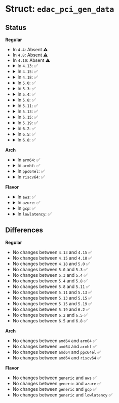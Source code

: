 # Struct: <code>edac_pci_gen_data</code>

## Status
<b>Regular</b>
<ul>
<li>
In <code>4.4</code>: Absent ⚠️
</li>
<li>
In <code>4.8</code>: Absent ⚠️
</li>
<li>
In <code>4.10</code>: Absent ⚠️
</li>
<li>
<details>
<summary>In <code>4.13</code>: ✅</summary>

```c
struct edac_pci_gen_data {
    int edac_idx;
};
```
</details>
</li>
<li>
<details>
<summary>In <code>4.15</code>: ✅</summary>

```c
struct edac_pci_gen_data {
    int edac_idx;
};
```
</details>
</li>
<li>
<details>
<summary>In <code>4.18</code>: ✅</summary>

```c
struct edac_pci_gen_data {
    int edac_idx;
};
```
</details>
</li>
<li>
<details>
<summary>In <code>5.0</code>: ✅</summary>

```c
struct edac_pci_gen_data {
    int edac_idx;
};
```
</details>
</li>
<li>
<details>
<summary>In <code>5.3</code>: ✅</summary>

```c
struct edac_pci_gen_data {
    int edac_idx;
};
```
</details>
</li>
<li>
<details>
<summary>In <code>5.4</code>: ✅</summary>

```c
struct edac_pci_gen_data {
    int edac_idx;
};
```
</details>
</li>
<li>
<details>
<summary>In <code>5.8</code>: ✅</summary>

```c
struct edac_pci_gen_data {
    int edac_idx;
};
```
</details>
</li>
<li>
<details>
<summary>In <code>5.11</code>: ✅</summary>

```c
struct edac_pci_gen_data {
    int edac_idx;
};
```
</details>
</li>
<li>
<details>
<summary>In <code>5.13</code>: ✅</summary>

```c
struct edac_pci_gen_data {
    int edac_idx;
};
```
</details>
</li>
<li>
<details>
<summary>In <code>5.15</code>: ✅</summary>

```c
struct edac_pci_gen_data {
    int edac_idx;
};
```
</details>
</li>
<li>
<details>
<summary>In <code>5.19</code>: ✅</summary>

```c
struct edac_pci_gen_data {
    int edac_idx;
};
```
</details>
</li>
<li>
<details>
<summary>In <code>6.2</code>: ✅</summary>

```c
struct edac_pci_gen_data {
    int edac_idx;
};
```
</details>
</li>
<li>
<details>
<summary>In <code>6.5</code>: ✅</summary>

```c
struct edac_pci_gen_data {
    int edac_idx;
};
```
</details>
</li>
<li>
<details>
<summary>In <code>6.8</code>: ✅</summary>

```c
struct edac_pci_gen_data {
    int edac_idx;
};
```
</details>
</li>
</ul>
<b>Arch</b>
<ul>
<li>
<details>
<summary>In <code>arm64</code>: ✅</summary>

```c
struct edac_pci_gen_data {
    int edac_idx;
};
```
</details>
</li>
<li>
<details>
<summary>In <code>armhf</code>: ✅</summary>

```c
struct edac_pci_gen_data {
    int edac_idx;
};
```
</details>
</li>
<li>
<details>
<summary>In <code>ppc64el</code>: ✅</summary>

```c
struct edac_pci_gen_data {
    int edac_idx;
};
```
</details>
</li>
<li>
<details>
<summary>In <code>riscv64</code>: ✅</summary>

```c
struct edac_pci_gen_data {
    int edac_idx;
};
```
</details>
</li>
</ul>
<b>Flavor</b>
<ul>
<li>
<details>
<summary>In <code>aws</code>: ✅</summary>

```c
struct edac_pci_gen_data {
    int edac_idx;
};
```
</details>
</li>
<li>
<details>
<summary>In <code>azure</code>: ✅</summary>

```c
struct edac_pci_gen_data {
    int edac_idx;
};
```
</details>
</li>
<li>
<details>
<summary>In <code>gcp</code>: ✅</summary>

```c
struct edac_pci_gen_data {
    int edac_idx;
};
```
</details>
</li>
<li>
<details>
<summary>In <code>lowlatency</code>: ✅</summary>

```c
struct edac_pci_gen_data {
    int edac_idx;
};
```
</details>
</li>
</ul>

## Differences
<b>Regular</b>
<ul>
<li>
No changes between <code>4.13</code> and <code>4.15</code> ✅
</li>
<li>
No changes between <code>4.15</code> and <code>4.18</code> ✅
</li>
<li>
No changes between <code>4.18</code> and <code>5.0</code> ✅
</li>
<li>
No changes between <code>5.0</code> and <code>5.3</code> ✅
</li>
<li>
No changes between <code>5.3</code> and <code>5.4</code> ✅
</li>
<li>
No changes between <code>5.4</code> and <code>5.8</code> ✅
</li>
<li>
No changes between <code>5.8</code> and <code>5.11</code> ✅
</li>
<li>
No changes between <code>5.11</code> and <code>5.13</code> ✅
</li>
<li>
No changes between <code>5.13</code> and <code>5.15</code> ✅
</li>
<li>
No changes between <code>5.15</code> and <code>5.19</code> ✅
</li>
<li>
No changes between <code>5.19</code> and <code>6.2</code> ✅
</li>
<li>
No changes between <code>6.2</code> and <code>6.5</code> ✅
</li>
<li>
No changes between <code>6.5</code> and <code>6.8</code> ✅
</li>
</ul>
<b>Arch</b>
<ul>
<li>
No changes between <code>amd64</code> and <code>arm64</code> ✅
</li>
<li>
No changes between <code>amd64</code> and <code>armhf</code> ✅
</li>
<li>
No changes between <code>amd64</code> and <code>ppc64el</code> ✅
</li>
<li>
No changes between <code>amd64</code> and <code>riscv64</code> ✅
</li>
</ul>
<b>Flavor</b>
<ul>
<li>
No changes between <code>generic</code> and <code>aws</code> ✅
</li>
<li>
No changes between <code>generic</code> and <code>azure</code> ✅
</li>
<li>
No changes between <code>generic</code> and <code>gcp</code> ✅
</li>
<li>
No changes between <code>generic</code> and <code>lowlatency</code> ✅
</li>
</ul>
